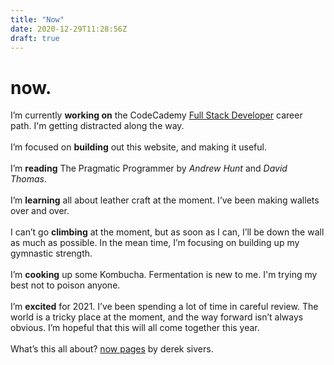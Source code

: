 ```yaml
---
title: "Now"
date: 2020-12-29T11:28:56Z
draft: true
---
```

# now.

I’m currently **working on** the CodeCademy [Full Stack Developer](https://www.codecademy.com/learn/paths/full-stack-engineer-career-path) career path. I'm getting distracted along the way.  
\
I’m focused on **building** out this website, and making it useful.  
\
I’m **reading** The Pragmatic Programmer by _Andrew Hunt_ and _David Thomas_.  
\
I’m **learning** all about leather craft at the moment. I’ve been making wallets over and over.  
\
I can’t go **climbing** at the moment, but as soon as I can, I’ll be down the wall as much as possible. In the mean time, I’m focusing on building up my gymnastic strength.  
\
I’m **cooking** up some Kombucha. Fermentation is new to me. I'm trying my best not to poison anyone.  
\
I’m **excited** for 2021. I’ve been spending a lot of time in careful review. The world is a tricky place at the moment, and the way forward isn’t always obvious. I’m hopeful that this will all come together this year.  
\
What’s this all about? [now pages](https://nownownow.com/about) by derek sivers.